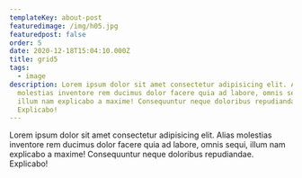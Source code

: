 ```yaml
---
templateKey: about-post
featuredimage: /img/h05.jpg
featuredpost: false
order: 5
date: 2020-12-18T15:04:10.000Z
title: grid5
tags:
  - image
description: Lorem ipsum dolor sit amet consectetur adipisicing elit. Alias
  molestias inventore rem ducimus dolor facere quia ad labore, omnis sequi,
  illum nam explicabo a maxime! Consequuntur neque doloribus repudiandae.
  Explicabo!
---
```

Lorem ipsum dolor sit amet consectetur adipisicing elit. Alias
  molestias inventore rem ducimus dolor facere quia ad labore, omnis sequi,
  illum nam explicabo a maxime! Consequuntur neque doloribus repudiandae.
  Explicabo!